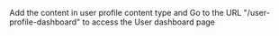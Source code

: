 Add the content in user profile content type and Go to the URL "/user-profile-dashboard" to access the User dashboard page

